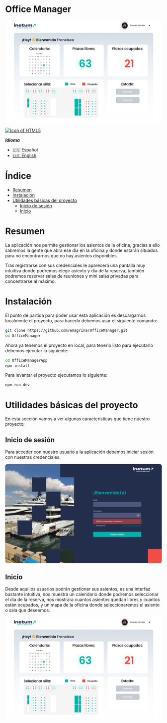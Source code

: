 # Office Manager

![Inicio](.screenshots/Home.png)

<a title="LanguagesUsed" target="_blank" href="#">
<img align="center" alt="Icon of HTML5" src="https://skillicons.dev/icons?i=dotnet,cs,rxjs,redux,react,vite,ts,sass,nodejs,figma&theme=light">
</a>

***Idioma***
- 🇪🇸 Español
- [🇺🇸 English](https://github.com/emagrina/OfficeManager)

# Índice

- [Resumen](#resumen)
- [Instalación](#instalación)
- [Utilidades básicas del proyecto](#utilidades-básicas-del-proyecto)
    - [Inicio de sesión](#inicio-de-sesión)
    - [Inicio](#inicio)

# Resumen

La aplicación nos permite gestionar los asientos de la oficina, gracias a
ello sabremos la gente que abra ese día en la oficina y donde estarán situados
para no encontrarnos que no hay asientos disponibles.

Tras registrarse con sus credenciales le aparecerá una pantalla muy intuitiva 
donde podremos elegir asiento y día de la reserva, también podremos reservar 
salas de reuniones y mini salas privadas para concentrarse al máximo.

# Instalación

El punto de partida para poder usar esta aplicación es descargarnos localmente el proyecto, para hacerlo debemos usar el siguiente comando:

```bash
git clone https://github.com/emagrina/OfficeManager.git
cd OfficeManager
```

Ahora ya tenemos el proyecto en local, para tenerlo listo para ejecutarlo debemos ejecutar lo siguiente:
```bash
cd OfficeManagerApp
npm install
```
Para levantar el proyecto ejecutamos lo siguiente:
```bash
npm run dev
```

# Utilidades básicas del proyecto

En esta sección vamos a ver algunas características que tiene nuestro proyecto:

## Inicio de sesión
Para acceder con nuestro usuario a la aplicación debemos iniciar sesión 
con nuestras credenciales.

![Login](.screenshots/Login.png)

## Inicio
Desde aquí los usuarios podrán gestionar sus asientos, es una interfaz 
bastante intuitiva, nos muestra un calendario donde podremos seleccionar 
el día de la reserva, nos mostrara cuantos asientos quedan libres y cuantos 
están ocupados, y un mapa de la oficina donde seleccionaremos el asiento o 
sala que deseemos.

![Inicio](.screenshots/Home.png)


